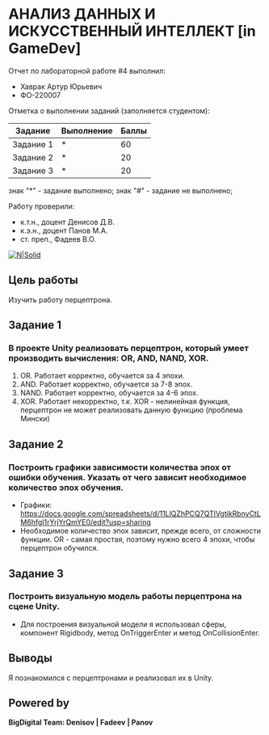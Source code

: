 # АНАЛИЗ ДАННЫХ И ИСКУССТВЕННЫЙ ИНТЕЛЛЕКТ [in GameDev]
Отчет по лабораторной работе #4 выполнил:
- Хаврак Артур Юрьевич
- ФО-220007

Отметка о выполнении заданий (заполняется студентом):

| Задание | Выполнение | Баллы |
| ------ | ------ | ------ |
| Задание 1 | * | 60 |
| Задание 2 | * | 20 |
| Задание 3 | * | 20 |

знак "*" - задание выполнено; знак "#" - задание не выполнено;

Работу проверили:
- к.т.н., доцент Денисов Д.В.
- к.э.н., доцент Панов М.А.
- ст. преп., Фадеев В.О.

[![N|Solid](https://cldup.com/dTxpPi9lDf.thumb.png)](https://nodesource.com/products/nsolid)

## Цель работы
Изучить работу перцептрона.

## Задание 1
### В проекте Unity реализовать перцептрон, который умеет производить вычисления: OR, AND, NAND, XOR.
1. OR. Работает корректно, обучается за 4 эпохи.
2. AND. Работает корректно, обучается за 7-8 эпох.
3. NAND. Работает корректно, обучается за 4-6 эпох.
4. XOR. Работает некорректно, т.к. XOR - нелинейная функция, перцептрон не может реализовать данную функцию (проблема Мински)

## Задание 2
### Построить графики зависимости количества эпох от ошибки  обучения. Указать от чего зависит необходимое количество эпох обучения.
- Графики: https://docs.google.com/spreadsheets/d/11LlQZhPCQ7QTlVgtikRbnyCtLM6hfgI1rYrjYrQmYE0/edit?usp=sharing
- Необходимое количество эпох зависит, прежде всего, от сложности функции. OR - самая простая, поэтому нужно всего 4 эпохи, чтобы перцептрон обучился.

## Задание 3
### Построить визуальную модель работы перцептрона на сцене Unity.
- Для построения визуальной модели я использовал сферы, компонент Rigidbody, метод OnTriggerEnter и метод OnCollisionEnter.

## Выводы
Я познакомился с перцептронами и реализовал их в Unity.

## Powered by

**BigDigital Team: Denisov | Fadeev | Panov**
